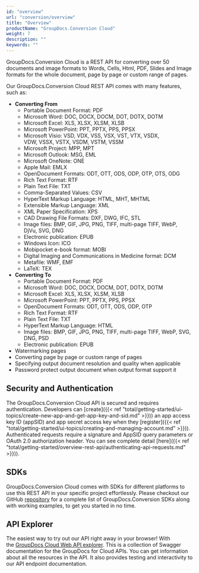 ```yaml
---
id: "overview"
url: "conversion/overview"
title: "Overview"
productName: "GroupDocs.Conversion Cloud"
weight: 7
description: ""
keywords: ""
---
```

GroupDocs.Conversion Cloud is a REST API for converting over 50 documents and image formats to Words, Cells, Html, PDF, Slides and Image formats for the whole document, page by page or custom range of pages.

Our GroupDocs.Conversion Cloud REST API comes with many features, such as:

* **Converting From**
  * Portable Document Format: PDF
  * Microsoft Word: DOC, DOCX, DOCM, DOT, DOTX, DOTM
  * Microsoft Excel: XLS, XLSX, XLSM, XLSB
  * Microsoft PowerPoint: PPT, PPTX, PPS, PPSX
  * Microsoft Visio: VSD, VDX, VSS, VSX, VST, VTX, VSDX, VDW, VSSX, VSTX, VSDM, VSTM, VSSM
  * Microsoft Project: MPP, MPT
  * Microsoft Outlook: MSG, EML
  * Microsoft OneNote: ONE
  * Apple Mail: EMLX
  * OpenDocument Formats: ODT, OTT, ODS, ODP, OTP, OTS, ODG
  * Rich Text Format: RTF
  * Plain Text File: TXT
  * Comma-Separated Values: CSV
  * HyperText Markup Language: HTML, MHT, MHTML
  * Extensible Markup Language: XML
  * XML Paper Specification: XPS
  * CAD Drawing File Formats: DXF, DWG, IFC, STL
  * Image files: BMP, GIF, JPG, PNG, TIFF, multi-page TIFF, WebP, DjVu, SVG, DNG
  * Electronic publication: EPUB
  * Windows Icon: ICO
  * Mobipocket e-book format: MOBI
  * Digital Imaging and Communications in Medicine format: DCM
  * Metafile: WMF, EMF
  * LaTeX: TEX
* **Converting To**
  * Portable Document Format: PDF
  * Microsoft Word: DOC, DOCX, DOCM, DOT, DOTX, DOTM
  * Microsoft Excel: XLS, XLSX, XLSM, XLSB
  * Microsoft PowerPoint: PPT, PPTX, PPS, PPSX
  * OpenDocument Formats: ODT, OTT, ODS, ODP, OTP
  * Rich Text Format: RTF
  * Plain Text File: TXT
  * HyperText Markup Language: HTML
  * Image files: BMP, GIF, JPG, PNG, TIFF, multi-page TIFF, WebP, SVG, DNG, PSD
  * Electronic publication: EPUB
* Watermarking pages
* Converting page by page or custom range of pages
* Specifying output document resolution and quality when applicable
* Password protect output document when output format support it

## Security and Authentication ##

The GroupDocs.Conversion Cloud API is secured and requires authentication. Developers can [create]({{< ref "total/getting-started/ui-topics/create-new-app-and-get-app-key-and-sid.md" >}})) an app access key ID (appSID) and app secret access key when they [register]({{< ref "total/getting-started/ui-topics/creating-and-managing-account.md" >}})). Authenticated requests require a signature and AppSID query parameters or OAuth 2.0 authorization header. You can see complete detail [here]({{< ref "total/getting-started/overview-rest-api/authenticating-api-requests.md" >}})).

## SDKs ##

GroupDocs.Conversion Cloud comes with SDKs for different platforms to use this REST API in your specific project effortlessly. Please checkout our GitHub [repository](https://github.com/groupdocs-conversion-cloud) for a complete list of GroupDocs.Conversion SDKs along with working examples, to get you started in no time.

## API Explorer ##

The easiest way to try out our API right away in your browser! With the [GroupDocs Cloud Web API explorer](https://apireference.groupdocs.cloud/conversion/). This is a collection of Swagger documentation for the GroupDocs for Cloud APIs. You can get information about all the resources in the API. It also provides testing and interactivity to our API endpoint documentation.
